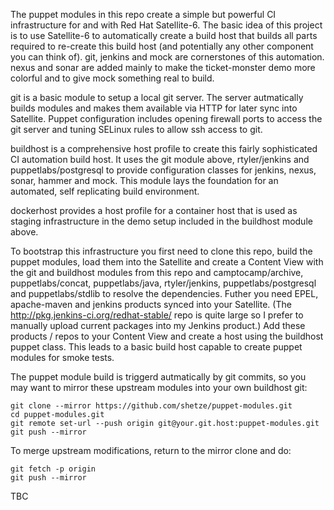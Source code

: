 The puppet modules in this repo create a simple but powerful CI infrastructure for and with Red Hat Satellite-6.
The basic idea of this project is to use Satellite-6 to automatically create a build host that builds all parts required to re-create this build host (and potentially any other component you can think of).
git, jenkins and mock are cornerstones of this automation. nexus and sonar are added mainly to make the ticket-monster demo more colorful and to give mock something real to build.

git is a basic module to setup a local git server. The server autmatically builds modules and makes them available via HTTP for later sync into Satellite. Puppet configuration includes opening firewall ports to access the git server and tuning SELinux rules to allow ssh access to git.

buildhost is a comprehensive host profile to create this fairly sophisticated CI automation build host.
It uses the git module above, rtyler/jenkins and puppetlabs/postgresql to provide configuration classes for jenkins, nexus, sonar, hammer and mock. This module lays the foundation for an automated, self replicating build environment.

dockerhost provides a host profile for a container host that is used as staging infrastructure in the demo setup included in the buildhost module above.


To bootstrap this infrastructure you first need to clone this repo, build the puppet modules, load them into the Satellite and create a Content View with the git and buildhost modules from this repo and camptocamp/archive, puppetlabs/concat, puppetlabs/java, rtyler/jenkins, puppetlabs/postgresql and puppetlabs/stdlib to resolve the dependencies.
Futher you need EPEL, apache-maven and jenkins products synced into your Satellite. (The http://pkg.jenkins-ci.org/redhat-stable/ repo is quite large so I prefer to manually upload current packages into my Jenkins product.)
Add these products / repos to your Content View and create a host using the buildhost puppet class.
This leads to a basic build host capable to create puppet modules for smoke tests.

The puppet module build is triggerd autmatically by git commits, so you may want to mirror these upstream modules into your own buildhost git:

~~~
git clone --mirror https://github.com/shetze/puppet-modules.git
cd puppet-modules.git
git remote set-url --push origin git@your.git.host:puppet-modules.git
git push --mirror
~~~
To merge upstream modifications, return to the mirror clone and do:
~~~
git fetch -p origin
git push --mirror
~~~


TBC
